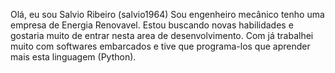 Olá, eu sou Salvio Ribeiro (salvio1964)
Sou engenheiro mecânico tenho uma empresa de Energia Renovavel.
Estou buscando novas habilidades e gostaria muito de entrar nesta area de desenvolvimento. Com já trabalhei muito com softwares embarcados e tive que programa-los que aprender mais esta linguagem (Python).
